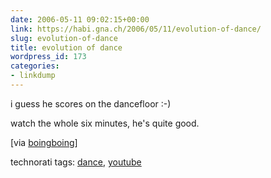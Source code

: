 ```yaml
---
date: 2006-05-11 09:02:15+00:00
link: https://habi.gna.ch/2006/05/11/evolution-of-dance/
slug: evolution-of-dance
title: evolution of dance
wordpress_id: 173
categories:
- linkdump
---
```




  
i guess he scores on the dancefloor :-)
  
watch the whole six minutes, he's quite good.



[via [boingboing](http://feeds.feedburner.com/boingboing/iBag?m=1273)]





technorati tags: [dance](http://www.technorati.com/tag/dance), [youtube](http://www.technorati.com/tag/youtube)
